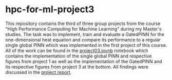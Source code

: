 # hpc-for-ml-project3
This repository contains the third of three group projects from the course "High Performance Computing for Machine Learning" during my Master's studies. The task was to implement, train and evaluate a GatedPINN for the one-dimensional heat equation and compare its performance to a regular single global PINN which was implemented in the first project of this course. All of the work can be found in the [project03.ipynb](https://github.com/Radi1712/hpc-for-ml-project3/blob/main/project03.ipynb) notebook which contains the implementation of the single global PINN and respective figures from project 1 as well as the implementation of the GatedPINN and its respective figures from project 3 at the bottom. All findings were discussed in the [project report](https://github.com/Radi1712/hpc-for-ml-project3/blob/main/report.pdf).
